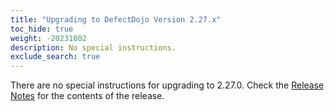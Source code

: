 ```yaml
---
title: "Upgrading to DefectDojo Version 2.27.x"
toc_hide: true
weight: -20231002
description: No special instructions.
exclude_search: true
---
```

There are no special instructions for upgrading to 2.27.0. Check the [Release Notes](https://github.com/DefectDojo/django-DefectDojo/releases/tag/2.27.0) for the contents of the release.
